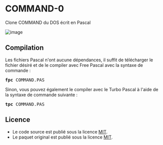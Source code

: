 # COMMAND-0
Clone COMMAND du DOS écrit en Pascal

![image](https://user-images.githubusercontent.com/11842176/201402094-76d40651-028c-479a-9c97-02d1552aa3c1.png)

<h2>Compilation</h2>
	
Les fichiers Pascal n'ont aucune dépendances, il suffit de télécharger le fichier désiré et de le compiler avec Free Pascal avec la syntaxe de commande  :

<pre><b>fpc</b> COMMAND.PAS</pre>
	
Sinon, vous pouvez également le compiler avec le Turbo Pascal à l'aide de la syntaxe de commande suivante :	

<pre><b>tpc</b> COMMAND.PAS</pre>
	
<h2>Licence</h2>
<ul>
 <li>Le code source est publié sous la licence <a href="https://github.com/gladir/COMMAND-0/blob/main/LICENSE">MIT</a>.</li>
 <li>Le paquet original est publié sous la licence <a href="https://github.com/gladir/COMMAND-0/blob/main/LICENSE">MIT</a>.</li>
</ul>
